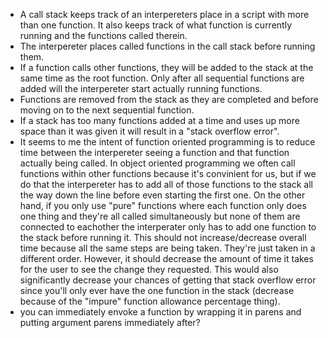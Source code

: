 - A call stack keeps track of an interpereters place in a script with more than one function. It also keeps track of what function is currently running and the functions called therein.
- The interpereter places called functions in the call stack before running them.
- If a function calls other functions, they will be added to the stack at the same time as the root function. Only after all sequential functions are added will the interpereter start actually running functions.
- Functions are removed from the stack as they are completed and before moving on to the next sequential function.
- If a stack has too many functions added at a time and uses up more space than it was given it will result in a "stack overflow error".
- It seems to me the intent of function oriented programming is to reduce time between the interpereter seeing a function and that function actually being called. In object oriented programming we often call functions within other functions because it's convinient for us, but if we do that the interpereter has to add all of those functions to the stack all the way down the line before even starting the first one. On the other hand, if you only use "pure" functions where each function only does one thing and they're all called simultaneously but none of them are connected to eachother the interperater only has to add one function to the stack before running it. This should not increase/decrease overall time because all the same steps are being taken. They're just taken in a different order. However, it should decrease the amount of time it takes for the user to see the change they requested. This would also significantly decrease your chances of getting that stack overflow error since you'll only ever have the one function in the stack (decrease because of the "impure" function allowance percentage thing).
- you can immediately envoke a function by wrapping it in parens and putting argument parens immediately after?
